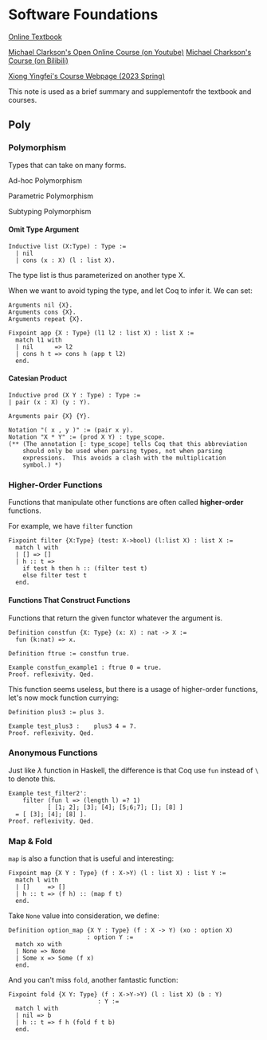 # Software Foundations

[Online Textbook](https://softwarefoundations.cis.upenn.edu/lf-current/index.html)

[Michael Clarkson's Open Online Course (on Youtube)](https://www.youtube.com/watch?v=BGg-gxhsV4E)
[Michael Charkson's Course (on Bilibili)](https://www.bilibili.com/video/BV1kd4y1t7bw/)

[Xiong Yingfei's Course Webpage (2023 Spring)](https://xiongyingfei.github.io/SF/2023/lectures.html)

This note is used as a brief summary and supplementofr the textbook and courses.


## Poly

### Polymorphism

Types that can take on many forms. 

Ad-hoc Polymorphism

Parametric Polymorphism

Subtyping Polymorphism

#### Omit Type Argument

```Coq
Inductive list (X:Type) : Type :=
  | nil
  | cons (x : X) (l : list X).
```
The type list is thus parameterized on another type X.


When we want to avoid typing the type, and let Coq to infer it. We can set:
```Coq
Arguments nil {X}.
Arguments cons {X}.
Arguments repeat {X}.

Fixpoint app {X : Type} (l1 l2 : list X) : list X :=
  match l1 with
  | nil      => l2
  | cons h t => cons h (app t l2)
  end.
```

#### Catesian Product

```Coq
Inductive prod (X Y : Type) : Type :=
| pair (x : X) (y : Y).

Arguments pair {X} {Y}.

Notation "( x , y )" := (pair x y).
Notation "X * Y" := (prod X Y) : type_scope.
(** (The annotation [: type_scope] tells Coq that this abbreviation
    should only be used when parsing types, not when parsing
    expressions.  This avoids a clash with the multiplication
    symbol.) *)
```


### Higher-Order Functions

Functions that manipulate other functions are often called **higher-order** functions.

For example, we have `filter` function
```Coq
Fixpoint filter {X:Type} (test: X->bool) (l:list X) : list X :=
  match l with
  | [] => []
  | h :: t =>
    if test h then h :: (filter test t)
    else filter test t
  end.
```

#### Functions That Construct Functions

Functions that return the given functor whatever the argument is.
```Coq
Definition constfun {X: Type} (x: X) : nat -> X :=
  fun (k:nat) => x.

Definition ftrue := constfun true.

Example constfun_example1 : ftrue 0 = true.
Proof. reflexivity. Qed.
```

This function seems useless, but there is a usage of higher-order functions, let's now mock function currying:
```Coq
Definition plus3 := plus 3.

Example test_plus3 :    plus3 4 = 7.
Proof. reflexivity. Qed.
```



### Anonymous Functions

Just like $\lambda$ function in Haskell, the difference is that Coq use `fun` instead of `\` to denote this.

```Coq
Example test_filter2':
    filter (fun l => (length l) =? 1)
           [ [1; 2]; [3]; [4]; [5;6;7]; []; [8] ]
  = [ [3]; [4]; [8] ].
Proof. reflexivity. Qed.
```

### Map & Fold

`map` is also a function that is useful and interesting:
```Coq
Fixpoint map {X Y : Type} (f : X->Y) (l : list X) : list Y :=
  match l with
  | []     => []
  | h :: t => (f h) :: (map f t)
  end.
```

Take `None` value into consideration, we define:
```Coq
Definition option_map {X Y : Type} (f : X -> Y) (xo : option X)
                      : option Y :=
  match xo with
  | None => None
  | Some x => Some (f x)
  end.
```

And you can't miss `fold`, another fantastic function:
```Coq
Fixpoint fold {X Y: Type} (f : X->Y->Y) (l : list X) (b : Y)
                         : Y :=
  match l with
  | nil => b
  | h :: t => f h (fold f t b)
  end.
```





